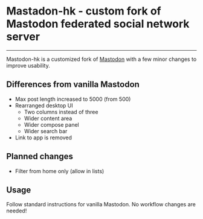 # Mastadon-hk - custom fork of Mastodon federated social network server

---

Mastodon-hk is a customized fork of [Mastodon](https://github.com/mastodon/mastodon)
with a few minor changes to improve usability.

## Differences from vanilla Mastodon
* Max post length increased to 5000 (from 500)
* Rearranged desktop UI
  * Two columns instead of three
  * Wider content area
  * Wider compose panel
  * Wider search bar
* Link to app is removed

## Planned changes
* Filter from home only (allow in lists) 

## Usage
Follow standard instructions for vanilla Mastodon.
No workflow changes are needed!
